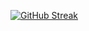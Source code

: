 [![GitHub Streak](https://github-readme-streak-stats.herokuapp.com?user=tomasmik&theme=dracula&date_format=j%20M%5B%20Y%5D)](https://git.io/streak-stats)
